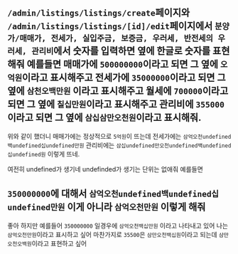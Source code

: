 `/admin/listings/listings/create`페이지와 `/admin/listings/listings/[id]/edit`페이지에서 `분양가/매매가, 전세가, 실입주금, 보증금, 우러세, 반전세의 우러세, 관리비`에서 숫자를 입력하면 옆에 한글로 숫자를 표현해줘
예를들면 매매가에 `500000000`이라고 되면 그 옆에 `오억원`이라고 표시해주고
전세가에 `35000000`이라고 되면 그 옆에 `삼천오백만원` 이라고 표시해주고
월세에 `700000`이라고 되면 그 옆에 `칠십만원`이라고 표시해주고
관리비에 `355000`이라고 되면 그 옆에 `삼십삼만오천원`이라고 표시해줘.
--------
위와 같이 했더니
매매가에는 정상적으로 `5억원`이 뜨는데
전세가에는 `삼억오천undefined백undefined십undefined만원`
관리비에는 `삼십undefined만오천undefined백undefined십undefined원` 이렇게 뜨네.

여전히 undefined가 생기네 undefinded가 생기는 단위는 없애줘 예를들면


`350000000`에 대해서 `삼억오천undefined백undefined십undefined만원` 이게 아니라 `삼억오천만원` 이렇게 해줘
--------------
좋아 하지만 예를들어 `350000000` 일경우에 `삼억오천백십만원` 이라고 나타내고 있어
나는 `삼억오천만원`이라고 표시하고 싶어
마찬가지로 `35500`은 `삼만오천백십원`이라고 되는데 `삼만오천오백원`이라고 표현하고 싶어
